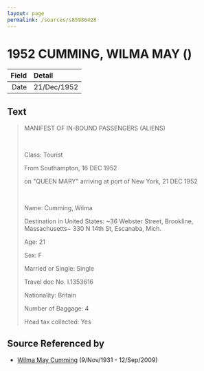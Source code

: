 ```yaml
---
layout: page
permalink: /sources/s85986428
---
```


# 1952 CUMMING, WILMA MAY ()

Field | Detail
---:|:---
Date | 21/Dec/1952

## Text

> MANIFEST OF IN-BOUND PASSENGERS (ALIENS)
>
> <br/>
>
> Class: Tourist
>
> From Southampton, 16 DEC 1952
>
> on "QUEEN MARY" arriving at port of New York, 21 DEC 1952
>
> <br/>
>
> Name: Cumming, Wilma
>
> Destination in United States: \~36 Webster Street, Brookline, Massachusetts\~ 330 N 14th St, Escanaba, Mich.
>
> Age: 21
>
> Sex: F
>
> Married or Single: Single
>
> Travel doc No. I.1353616
>
> Nationality: Britain
>
> Number of Baggage: 4
>
> Head tax collected: Yes
>

## Source Referenced by

* [Wilma May Cumming](../people/@74680609@-wilma-may-cumming-b1931-11-9-d2009-9-12.md) (9/Nov/1931 - 12/Sep/2009)
